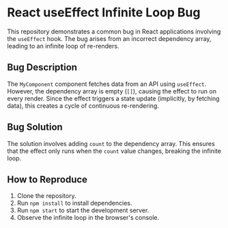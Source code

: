 # React useEffect Infinite Loop Bug

This repository demonstrates a common bug in React applications involving the `useEffect` hook.  The bug arises from an incorrect dependency array, leading to an infinite loop of re-renders.

## Bug Description
The `MyComponent` component fetches data from an API using `useEffect`. However, the dependency array is empty (`[]`), causing the effect to run on every render.  Since the effect triggers a state update (implicitly, by fetching data), this creates a cycle of continuous re-rendering.

## Bug Solution
The solution involves adding `count` to the dependency array.  This ensures that the effect only runs when the `count` value changes, breaking the infinite loop.

## How to Reproduce
1. Clone the repository.
2. Run `npm install` to install dependencies.
3. Run `npm start` to start the development server.
4. Observe the infinite loop in the browser's console.
